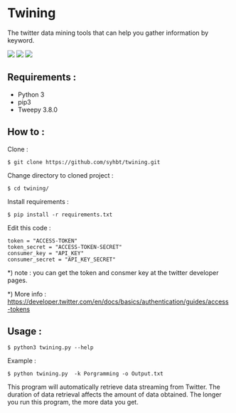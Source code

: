 # Twining
The twitter data mining tools that can help you gather information by keyword.

![](https://img.shields.io/badge/twinning-v1.0-blue) ![](https://img.shields.io/badge/python-v3.7.2-yellow) ![](https://img.shields.io/badge/tweepy-v3.8.0-blue)

## Requirements  :
- Python 3
- pip3
- Tweepy 3.8.0

## How to :

Clone :

`$ git clone https://github.com/syhbt/twining.git`

Change directory to cloned project :

`$ cd twining/`

Install requirements :

`$ pip install -r requirements.txt`

Edit this code :

    token = "ACCESS-TOKEN"
    token_secret = "ACCESS-TOKEN-SECRET"
    consumer_key = "API_KEY"
    consumer_secret = "API_KEY_SECRET"

*) note : you can get the token and consmer key at the twitter developer pages.

*) More info : https://developer.twitter.com/en/docs/basics/authentication/guides/access-tokens

## Usage :

`$ python3 twining.py --help`

Example : 

`$ python twining.py  -k Porgramming -o Output.txt`

This program will automatically retrieve data streaming from Twitter. The duration of data retrieval affects the amount of data obtained. The longer you run this program, the more data you get.